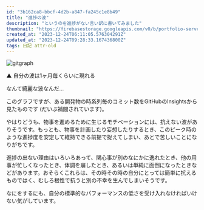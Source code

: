 ```yaml
---
id: "3b162ca8-bbcf-4d2b-a847-fa245c1e8b49"
title: "進捗の波"
description: "というのを進捗がない言い訳に書いてみました"
thumbnail: "https://firebasestorage.googleapis.com/v0/b/portfolio-server-77440.appspot.com/o/images%2Farticles%2F3b162ca8-bbcf-4d2b-a847-fa245c1e8b49%2Fgitgraph.png?alt=media&token=66f000fa-aa62-4eae-9b56-e4bff00eec35"
created_at: "2023-12-24T06:11:05.576304291Z"
updated_at: "2023-12-24T09:28:33.167436800Z"
tags: 日記 attr-old
---
```



![gitgraph](https://firebasestorage.googleapis.com/v0/b/portfolio-server-77440.appspot.com/o/images%2Farticles%2F3b162ca8-bbcf-4d2b-a847-fa245c1e8b49%2Fgitgraph.png?alt=media&token=66f000fa-aa62-4eae-9b56-e4bff00eec35)

▲ 自分の波は1ヶ月毎くらいに現れる

なんて綺麗な波なんだ...

このグラフですが、ある開発物の時系列毎のコミット数をGitHubのInsightsから見たものです (だいぶ補間されています)。

やはりどうも、物事を進めるために生じるモチベーションには、抗えない波がありそうです。もっとも、物事を計画したり妄想したりするとき、このピーク時のような進捗度を安定して維持できる前提で捉えてしまい、あとで苦しいことになりがちです。

進捗の出ない理由はいろいろあって、関心事が別のなにかに逸れたとき、他の用事が忙しくなったとき、体調を崩したとき、あるいは単純に面倒になったときなどがあります。おそらくこれらは、その時その時の自分にとっては簡単に抗えるものではく、むしろ根性で抗うと別の不幸を生んでしまいそうです。

なにをするにも、自分の標準的なパフォーマンスの低さを受け入れなければいけない気がしています。

